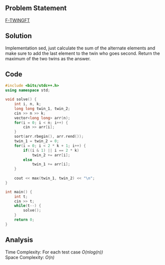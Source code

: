 ## Problem Statement
[F-TWINGFT](https://www.codechef.com/problems/TWINGFT?tab=submissions)

## Solution
Implementation sed, just calculate the sum of the alternate elements and make sure to add the last element to the twin who goes second. Return the maximum of the two twins as the answer.

## Code
```cpp
#include <bits/stdc++.h>
using namespace std;

void solve() {
    int i, n, k;
    long long twin_1, twin_2;
    cin >> n >> k;
    vector<long long> arr(n);
    for(i = 0; i < n; i++) {
        cin >> arr[i];
    }
    sort(arr.rbegin(), arr.rend());
    twin_1 = twin_2 = 0;
    for(i = 0; i < 2 * k + 1; i++) {
        if((i & 1) || i == 2 * k)
            twin_2 += arr[i];
        else 
            twin_1 += arr[i];
    }
    
    cout << max(twin_1, twin_2) << "\n";
}

int main() {
	int t;
	cin >> t;
	while(t--) {
	    solve();
	}
	return 0;
}
```

## Analysis
Time Complexity: For each test case <i>O(nlog(n))</i>
<br>
Space Complexity: <i>O(n)</i>
